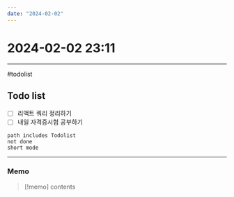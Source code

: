 ```yaml
---
date: "2024-02-02"
---
```

# 2024-02-02 23:11
---

#todolist


## Todo list
- [ ] 리액트 쿼리 정리하기
- [ ] 내일 자격증시험 공부하기
```tasks
path includes Todolist
not done
short mode
```
---
### Memo
> [!memo]
> contents
